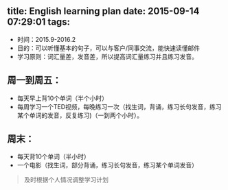 title: English learning plan
date: 2015-09-14 07:29:01
tags:
---
* 时间：2015.9-2016.2
* 目的：可以听懂基本的句子，可以与客户/同事交流，能快速读懂邮件
* 学习原则：词汇量差，发音差，所以提高词汇量练习并且练习发音。
## 周一到周五：
* 每天早上背10个单词（半个小时）
* 每周学习一个TED视频，每晚练习一次（找生词，背诵，练习长句发音，练习某个单词的发音，反复练习)（一到两个小时）。
## 周末：
* 每天背10个单词（半小时）
* 一个电影（找生词，部分背诵，练习长句发音，练习某个单词发音）
> 及时根据个人情况调整学习计划
